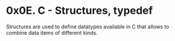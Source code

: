 # 0x0E. C - Structures, typedef

Structures are used to define datatypes available in C
that allows to combine data items of different kinds.